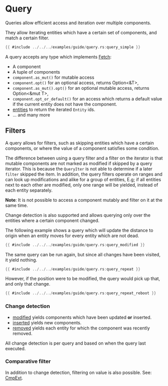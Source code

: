 # Query

Queries allow efficient access and iteration over multiple components.

They allow iterating entities which have a certain set of components, and match
a certain filter.

```rust
{{ #include ../../../examples/guide/query.rs:query_simple }}
```

A query accepts any type which implements
[Fetch](https://docs.rs/flax/latest/flax/fetch/trait.Fetch.html):

- A component
- A tuple of components
- `component.as_mut()` for mutable access
- `component.opt()` for an optional access, returns Option<&T>,
- `component.as_mut().opt()` for an optional mutable access, returns Option<&mut T>,
- `component.opt_or_default()` for an access which returns a default value if
  the current entity does not have the component.
- [entities](https://docs.rs/flax/latest/flax/fn.entities.html) to return the
  iterated `Entity` ids.
- ... and many more

## Filters

A query allows for filters, such as skipping entities which have a certain
components, or where the value of a component satisfies some condition.

The difference between using a query filter and a filter on the iterator is that mutable components are not marked as modified if skipped by a query iterator. This is because the `QueryIter` is not able to determine if a later `filter` skipped the item. In addition, the query filters operate on ranges and can look up modifications and alike for a group of entities, E.g; if all entities next to each other are modified, only one range will be yielded, instead of each entity separately.

**Note**: It is not possible to access a component mutably and filter on it at
the same time.

Change detection is also supported and allows querying only over the entities
where a certain component changed.

The following example shows a query which will update the distance to origin
when an entity moves for every entity which are not dead.

```rust
{{ #include ../../../examples/guide/query.rs:query_modified }}
```

The same query can be run again, but since all changes have been visited, it
yield nothing.

```rust
{{ #include ../../../examples/guide/query.rs:query_repeat }}
```

However, if the position were to be modified, the query would pick up that, and
only that change.


```rust
{{ #include ../../../examples/guide/query.rs:query_repeat_reboot }}
```

### Change detection
- [modified](https://docs.rs/flax/latest/flax/struct.Component.html#method.modified) yields components which have been updated **or** inserted.
- [inserted](https://docs.rs/flax/latest/flax/struct.Component.html#method.inserted) yields new components.
- [removed](https://docs.rs/flax/latest/flax/struct.Component.html#method.removed) yields each entity for which the component was recently removed.

All change detection is per query and based on when the query last executed.

### Comparative filter

In addition to change detection, filtering on value is also possible. See: [CmpExt](https://docs.rs/flax/latest/flax/trait.CmpExt.html).
